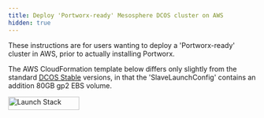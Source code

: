 ```yaml
---
title: Deploy 'Portworx-ready' Mesosphere DCOS cluster on AWS
hidden: true
---
```


These instructions are for users wanting to deploy a 'Portworx-ready' cluster in AWS, prior to actually installing Portworx.

The AWS CloudFormation template below differs only slightly from the standard [DCOS Stable](https://downloads.dcos.io/dcos/stable/aws.html) versions,
in that the 'SlaveLaunchConfig' contains an addition 80GB gp2 EBS volume.

<p><a href="https://console.aws.amazon.com/cloudformation/home#/stacks/new?stackName=PX-STACK&amp;templateURL=https://s3.amazonaws.com/px-ready-dcos/px-ready-dcos_1.10_CF.json" rel="nofollow noreferrer" target="_blank"><img src="https://cdn.rawgit.com/buildkite/cloudformation-launch-stack-button-svg/master/launch-stack.svg" alt="Launch Stack" width="144px" height="27px" class="cf-stack"></a></p>
